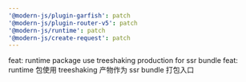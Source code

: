 ```yaml
---
'@modern-js/plugin-garfish': patch
'@modern-js/plugin-router-v5': patch
'@modern-js/runtime': patch
'@modern-js/create-request': patch
---
```


feat: runtime package use treeshaking production for ssr bundle
feat: runtime 包使用 treeshaking 产物作为 ssr bundle 打包入口
